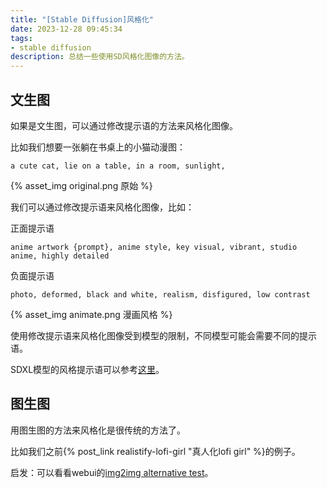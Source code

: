 ```yaml
---
title: "[Stable Diffusion]风格化"
date: 2023-12-28 09:45:34
tags:
- stable diffusion
description: 总结一些使用SD风格化图像的方法。
---
```

## 文生图

如果是文生图，可以通过修改提示语的方法来风格化图像。

比如我们想要一张躺在书桌上的小猫动漫图：
```
a cute cat, lie on a table, in a room, sunlight,
```
{% asset_img original.png 原始 %}

我们可以通过修改提示语来风格化图像，比如：

正面提示语
```
anime artwork {prompt}, anime style, key visual, vibrant, studio anime, highly detailed
```
负面提示语
```
photo, deformed, black and white, realism, disfigured, low contrast
```
{% asset_img animate.png 漫画风格 %}

使用修改提示语来风格化图像受到模型的限制，不同模型可能会需要不同的提示语。

SDXL模型的风格提示语可以参考[这里](https://stable-diffusion-art.com/sdxl-styles/)。

## 图生图

用图生图的方法来风格化是很传统的方法了。

比如我们之前{% post_link realistify-lofi-girl "真人化lofi girl" %}的例子。

启发：可以看看webui的[img2img alternative test](https://github.com/AUTOMATIC1111/stable-diffusion-webui/wiki/Features#img2img-alternative-test)。
